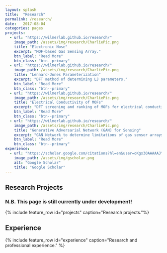 ```yaml
---
layout: splash
title:  "Research"
permalink: /research/
date:   2017-08-04
categories: pages
projects:
  - url: "https://wilmerlab.github.io/research/"
    image_path: /assets/img/research/CharliePic.png
    title: "Electronic Nose"
    excerpt: "MOF-based Gas Sensing Array."
    btn_label: "Read More"
    btn_class: "btn--primary"
  - url: "https://wilmerlab.github.io/research/"
    image_path: /assets/img/research/CharliePic.png
    title: "Lennard-Jones Parameterization"
    excerpt: "DFT method of determining LJ parameters."
    btn_label: "Read More"
    btn_class: "btn--primary"
  - url: "https://wilmerlab.github.io/research/"
    image_path: /assets/img/research/CharliePic.png
    title: "Electrical Conductivity of MOFs"
    excerpt: "DFT screening and ranking of MOFs for electrical conductivity."
    btn_label: "Read More"
    btn_class: "btn--primary"
  - url: "https://wilmerlab.github.io/research/"
    image_path: /assets/img/research/CharliePic.png
    title: "Generative Adversarial Network (GAN) for Sensing"
    excerpt: "GAN Network to determine limitations of gas sensor arrays."
    btn_label: "Read More"
    btn_class: "btn--primary"
experience:
  - url: "https://scholar.google.com/citations?hl=en&user=oKgx3OAAAAAJ"
    image_path: /assets/img/gscholar.png
    alt: "Google Scholar"
    title: "Google Scholar"
---
```

## Research Projects
### N.B. This page is still currently under development!
{% include feature_row id="projects" caption="Research projects."%}

## Experience
{% include feature_row id="experience" caption="Research and professional experience." %}
